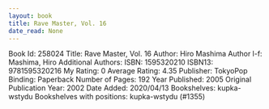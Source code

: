 ```yaml
---
layout: book
title: Rave Master, Vol. 16
date_read: None
---
```


Book Id: 258024
Title: Rave Master, Vol. 16
Author: Hiro Mashima
Author l-f: Mashima, Hiro
Additional Authors: 
ISBN: 1595320210
ISBN13: 9781595320216
My Rating: 0
Average Rating: 4.35
Publisher: TokyoPop
Binding: Paperback
Number of Pages: 192
Year Published: 2005
Original Publication Year: 2002
Date Added: 2020/04/13
Bookshelves: kupka-wstydu
Bookshelves with positions: kupka-wstydu (#1355)


